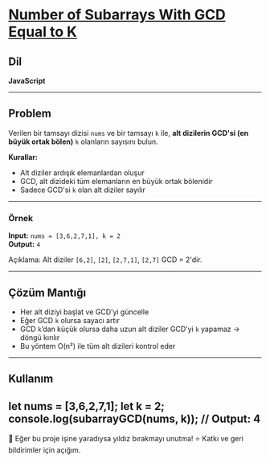 # [Number of Subarrays With GCD Equal to K](https://leetcode.com/problems/number-of-subarrays-with-gcd-equal-to-k/)  

## Dil

**JavaScript**

---

## Problem

Verilen bir tamsayı dizisi `nums` ve bir tamsayı `k` ile, **alt dizilerin GCD'si (en büyük ortak bölen)** `k` olanların sayısını bulun.  

**Kurallar:**  
- Alt diziler ardışık elemanlardan oluşur  
- GCD, alt dizideki tüm elemanların en büyük ortak bölenidir  
- Sadece GCD'si `k` olan alt diziler sayılır  

---

### Örnek

**Input:** `nums = [3,6,2,7,1], k = 2`  
**Output:** `4`  

Açıklama: Alt diziler `[6,2]`, `[2]`, `[2,7,1]`, `[2,7]` GCD = 2'dir.

---

## Çözüm Mantığı

- Her alt diziyi başlat ve GCD’yi güncelle  
- Eğer GCD `k` olursa sayacı artır  
- GCD `k`’dan küçük olursa daha uzun alt diziler GCD’yi `k` yapamaz → döngü kırılır  
- Bu yöntem O(n²) ile tüm alt dizileri kontrol eder  

---

## Kullanım
let nums = [3,6,2,7,1];
let k = 2;
console.log(subarrayGCD(nums, k)); 
// Output: 4
---
🙏 Eğer bu proje işine yaradıysa yıldız bırakmayı unutma! ⭐
Katkı ve geri bildirimler için açığım.
